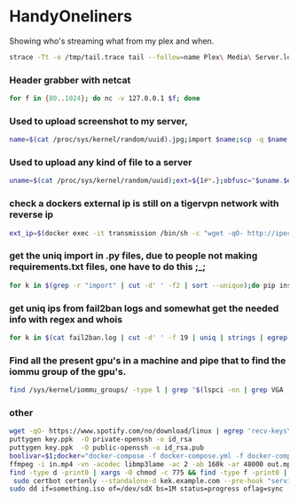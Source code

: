 # HandyOneliners 
Showing who's streaming what from my plex and when.
```bash
strace -Tt -o /tmp/tail.trace tail --follow=name Plex\ Media\ Server.log | egrep '\[.{0,3}\].[a-zA-Z ]{0,}\(ID. [0-9]{1,8}\)'
```
### Header grabber with netcat
```bash
for f in {80..1024}; do nc -v 127.0.0.1 $f; done 
```

### Used to upload screenshot to my server,
```bash
name=$(cat /proc/sys/kernel/random/uuid).jpg;import $name;scp -q $name loot:/var/www/html/loot;echo http://datapor.no/loot/$name | xclip;
```
### Used to upload any kind of file to a server
```bash
uname=$(cat /proc/sys/kernel/random/uuid);ext=${1#*.};obfusc="$uname.$ext";mv $1 $obfusc;scp -q $obfusc loot:/var/www/html/loot;echo https://loot.datapor.no/$obfusc | xclip;rm $obfusc -f;
```

### check a dockers external ip is still on a tigervpn network with reverse ip
```bash
ext_ip=$(docker exec -it transmission /bin/sh -c "wget -qO- http://ipecho.net/plain"); rev_ip_chk=$(host $ext_ip | cut -d' ' -f 5);if [ $rev_ip_chk != "customer.tigerbackbone.com" ];then echo "All good\n$rev_ip_chk" ;else docker stop transmission -q;fi
```

### get the uniq import in .py files, due to people not making requirements.txt files, one have to do this ;_;
```bash
for k in $(grep -r "import" | cut -d' ' -f2 | sort --unique);do pip install  $k;done;
```

### get uniq ips from fail2ban logs and somewhat get the needed info with regex and whois
```bash
for k in $(cat fail2ban.log | cut -d' ' -f 19 | uniq | strings | egrep [0-9]+); do echo ; whois $k -H | egrep "(netname|descr|person|country|route)";echo ;done;
```

### Find all the present gpu's in a machine and pipe that to find the iommu group of the gpu's.
```bash
find /sys/kernel/iommu_groups/ -type l | grep "$(lspci -nn | grep VGA | cut -d':' -f1)"
```

### other
```bash
wget -qO- https://www.spotify.com/no/download/linux | egrep 'recv-keys\s\w+'
puttygen key.ppk  -O private-openssh -o id_rsa
puttygen key.ppk  -O public-openssh -o id_rsa.pub
boolivar=$1;docker="docker-compose -f docker-compose.yml -f docker-compose.override.yml up --build "; if [ "$boolivar" = True ];then echo $docker"-d";else echo $docker;fi
ffmpeg -i in.mp4 -vn -acodec libmp3lame -ac 2 -ab 160k -ar 48000 out.mp3
find -type d -print0 | xargs -0 chmod -c 775 && find -type f -print0 | xargs -0 chmod -c 664
 sudo certbot certonly --standalone-d kek.example.com --pre-hook "service nginx stop" --post-hook "service nginx start"
sudo dd if=something.iso of=/dev/sdX bs=1M status=progress oflag=sync
```
